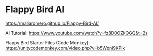# Flappy Bird AI
 
https://maliaromero.github.io/Flappy-Bird-AI/


AI Tutorial: https://www.youtube.com/watch?v=fz8D0OZkQGQ&t=2s

Flappy Bird Starter Files (Code Monkey): https://unitycodemonkey.com/video.php?v=b5Wpni9KPik
